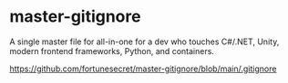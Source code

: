 # master-gitignore
A single master file for all-in-one for a dev who touches C#/.NET, Unity, modern frontend frameworks, Python, and containers.


https://github.com/fortunesecret/master-gitignore/blob/main/.gitignore
